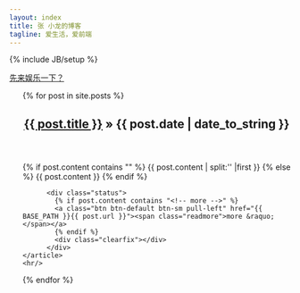 ```yaml
---
layout: index
title: 张 小龙的博客
tagline: 爱生活，爱前端
---
```

{% include JB/setup %}

<a href="/html5/2013/12/21/barrage-game">先来娱乐一下？</a>

<ul class="posts">
  {% for post in site.posts %}
	<article>
		<header>
			<h1 class="h2 entry-title headline"><a href="{{ BASE_PATH }}{{ post.url }}">{{ post.title }}</a> &raquo; <span>{{ post.date | date_to_string }}</span></h1> 
		</header>
		{% if post.content contains "<!-- more -->" %}
		  {{ post.content | split:'<!-- more -->' |first }}
		{% else %}
		  {{ post.content }}
		{% endif %} 

		  <div class="status">
			{% if post.content contains "<!-- more -->" %}
			<a class="btn btn-default btn-sm pull-left" href="{{ BASE_PATH }}{{ post.url }}"><span class="readmore">more &raquo; </span></a>
			{% endif %}
			<div class="clearfix"></div>
		  </div>
	</article>
	<hr/>
  {% endfor %}
</ul>